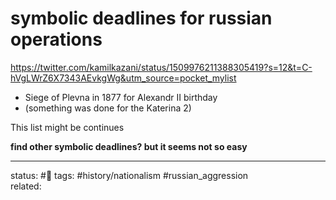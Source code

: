 # symbolic deadlines for russian operations
https://twitter.com/kamilkazani/status/1509976211388305419?s=12&t=C-hVgLWrZ6X7343AEvkgWg&utm_source=pocket_mylist

  - Siege of Plevna in 1877 for Alexandr II birthday
  - (something was done for the Katerina 2)

This list might be continues

**find other symbolic deadlines? but it seems not so easy**

---
status: #🌱
tags: #history/nationalism #russian_aggression   
related: 